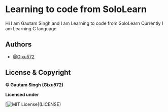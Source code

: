 
# Learning to code from SoloLearn
Hi I am Gautam Singh and I am Learning to code from SoloLearn
Currently I am Learning C language

## Authors

- [@Gixu572](https://www.github.com/Gixu572)


## License & Copyright

**© Gautam Singh (Gixu572)**

**Licensed under**

[![MIT License](https://img.shields.io/apm/l/atomic-design-ui.svg?)](LICENSE)

